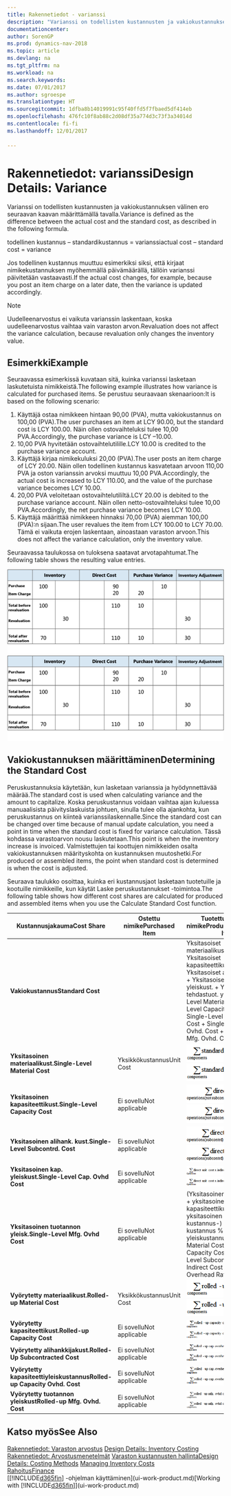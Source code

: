 ```yaml
---
title: Rakennetiedot - varianssi
description: "Varianssi on todellisten kustannusten ja vakiokustannuksen välinen ero seuraavan kaavan määrittämällä tavalla."
documentationcenter: 
author: SorenGP
ms.prod: dynamics-nav-2018
ms.topic: article
ms.devlang: na
ms.tgt_pltfrm: na
ms.workload: na
ms.search.keywords: 
ms.date: 07/01/2017
ms.author: sgroespe
ms.translationtype: HT
ms.sourcegitcommit: 1dfba8b14019991c95f40ffd5f7fbaed5df414eb
ms.openlocfilehash: 476fc10f8ab88c2d08df35a774d3c73f3a34014d
ms.contentlocale: fi-fi
ms.lasthandoff: 12/01/2017

---
```

# <a name="design-details-variance"></a><span data-ttu-id="93571-103">Rakennetiedot: varianssi</span><span class="sxs-lookup"><span data-stu-id="93571-103">Design Details: Variance</span></span>
<span data-ttu-id="93571-104">Varianssi on todellisten kustannusten ja vakiokustannuksen välinen ero seuraavan kaavan määrittämällä tavalla.</span><span class="sxs-lookup"><span data-stu-id="93571-104">Variance is defined as the difference between the actual cost and the standard cost, as described in the following formula.</span></span>  

 <span data-ttu-id="93571-105">todellinen kustannus – standardikustannus = varianssi</span><span class="sxs-lookup"><span data-stu-id="93571-105">actual cost – standard cost = variance</span></span>  

 <span data-ttu-id="93571-106">Jos todellinen kustannus muuttuu esimerkiksi siksi, että kirjaat nimikekustannuksen myöhemmällä päivämäärällä, tällöin varianssi päivitetään vastaavasti.</span><span class="sxs-lookup"><span data-stu-id="93571-106">If the actual cost changes, for example, because you post an item charge on a later date, then the variance is updated accordingly.</span></span>  

> [!NOTE]  
>  <span data-ttu-id="93571-107">Uudelleenarvostus ei vaikuta varianssin laskentaan, koska uudelleenarvostus vaihtaa vain varaston arvon.</span><span class="sxs-lookup"><span data-stu-id="93571-107">Revaluation does not affect the variance calculation, because revaluation only changes the inventory value.</span></span>  

## <a name="example"></a><span data-ttu-id="93571-108">Esimerkki</span><span class="sxs-lookup"><span data-stu-id="93571-108">Example</span></span>  
 <span data-ttu-id="93571-109">Seuraavassa esimerkissä kuvataan sitä, kuinka varianssi lasketaan laskutetuista nimikkeistä.</span><span class="sxs-lookup"><span data-stu-id="93571-109">The following example illustrates how variance is calculated for purchased items.</span></span> <span data-ttu-id="93571-110">Se perustuu seuraavaan skenaarioon:</span><span class="sxs-lookup"><span data-stu-id="93571-110">It is based on the following scenario:</span></span>  

1.  <span data-ttu-id="93571-111">Käyttäjä ostaa nimikkeen hintaan 90,00 (PVA), mutta vakiokustannus on 100,00 (PVA).</span><span class="sxs-lookup"><span data-stu-id="93571-111">The user purchases an item at LCY 90.00, but the standard cost is LCY 100.00.</span></span> <span data-ttu-id="93571-112">Näin ollen ostovaihteluksi tulee 10,00 PVA.</span><span class="sxs-lookup"><span data-stu-id="93571-112">Accordingly, the purchase variance is LCY –10.00.</span></span>  
2.  <span data-ttu-id="93571-113">10,00 PVA hyvitetään ostovaihtelutilille.</span><span class="sxs-lookup"><span data-stu-id="93571-113">LCY 10.00 is credited to the purchase variance account.</span></span>  
3.  <span data-ttu-id="93571-114">Käyttäjä kirjaa nimikekuluksi 20,00 (PVA).</span><span class="sxs-lookup"><span data-stu-id="93571-114">The user posts an item charge of LCY 20.00.</span></span> <span data-ttu-id="93571-115">Näin ollen todellinen kustannus kasvatetaan arvoon 110,00 PVA ja oston varianssin arvoksi muuttuu 10,00 PVA.</span><span class="sxs-lookup"><span data-stu-id="93571-115">Accordingly, the actual cost is increased to LCY 110.00, and the value of the purchase variance becomes LCY 10.00.</span></span>  
4.  <span data-ttu-id="93571-116">20,00 PVA veloitetaan ostovaihtelutililtä.</span><span class="sxs-lookup"><span data-stu-id="93571-116">LCY 20.00 is debited to the purchase variance account.</span></span> <span data-ttu-id="93571-117">Näin ollen netto-ostovaihteluksi tulee 10,00 PVA.</span><span class="sxs-lookup"><span data-stu-id="93571-117">Accordingly, the net purchase variance becomes LCY 10.00.</span></span>  
5.  <span data-ttu-id="93571-118">Käyttäjä määrittää nimikkeen hinnaksi 70,00 (PVA) aiemman 100,00 (PVA):n sijaan.</span><span class="sxs-lookup"><span data-stu-id="93571-118">The user revalues the item from LCY 100.00 to LCY 70.00.</span></span> <span data-ttu-id="93571-119">Tämä ei vaikuta erojen laskentaan, ainoastaan varaston arvoon.</span><span class="sxs-lookup"><span data-stu-id="93571-119">This does not affect the variance calculation, only the inventory value.</span></span>  

 <span data-ttu-id="93571-120">Seuraavassa taulukossa on tuloksena saatavat arvotapahtumat.</span><span class="sxs-lookup"><span data-stu-id="93571-120">The following table shows the resulting value entries.</span></span>  

 <span data-ttu-id="93571-121">![Ostojen varianssin laskenta](media/design_details_inventory_costing_11_purchase_variance.png "design_details_inventory_costing_11_purchase_variance")</span><span class="sxs-lookup"><span data-stu-id="93571-121">![Purchase variance calculation](media/design_details_inventory_costing_11_purchase_variance.png "design_details_inventory_costing_11_purchase_variance")</span></span>  

## <a name="determining-the-standard-cost"></a><span data-ttu-id="93571-122">Vakiokustannuksen määrittäminen</span><span class="sxs-lookup"><span data-stu-id="93571-122">Determining the Standard Cost</span></span>  
 <span data-ttu-id="93571-123">Peruskustannuksia käytetään, kun lasketaan varianssia ja hyödynnettävää määrää.</span><span class="sxs-lookup"><span data-stu-id="93571-123">The standard cost is used when calculating variance and the amount to capitalize.</span></span> <span data-ttu-id="93571-124">Koska peruskustannus voidaan vaihtaa ajan kuluessa manuaalisista päivityslaskuista johtuen, sinulla tulee olla ajankohta, kun peruskustannus on kiinteä varianssilaskennalle.</span><span class="sxs-lookup"><span data-stu-id="93571-124">Since the standard cost can be changed over time because of manual update calculation, you need a point in time when the standard cost is fixed for variance calculation.</span></span> <span data-ttu-id="93571-125">Tässä kohdassa varastoarvon nousu laskutetaan.</span><span class="sxs-lookup"><span data-stu-id="93571-125">This point is when the inventory increase is invoiced.</span></span> <span data-ttu-id="93571-126">Valmistettujen tai koottujen nimikkeiden osalta vakiokustannuksen määrityskohta on kustannuksen muutoshetki.</span><span class="sxs-lookup"><span data-stu-id="93571-126">For produced or assembled items, the point when standard cost is determined is when the cost is adjusted.</span></span>  

 <span data-ttu-id="93571-127">Seuraava taulukko osoittaa, kuinka eri kustannusjaot lasketaan tuotetuille ja kootuille nimikkeille, kun käytät Laske peruskustannukset -toimintoa.</span><span class="sxs-lookup"><span data-stu-id="93571-127">The following table shows how different cost shares are calculated for produced and assembled items when you use the Calculate Standard Cost function.</span></span>  

|<span data-ttu-id="93571-128">Kustannusjakauma</span><span class="sxs-lookup"><span data-stu-id="93571-128">Cost Share</span></span>|<span data-ttu-id="93571-129">Ostettu nimike</span><span class="sxs-lookup"><span data-stu-id="93571-129">Purchased Item</span></span>|<span data-ttu-id="93571-130">Tuotettu tai koottu nimike</span><span class="sxs-lookup"><span data-stu-id="93571-130">Produced/Assembled Item</span></span>|  
|----------------|--------------------|------------------------------|  
|<span data-ttu-id="93571-131">**Vakiokustannus**</span><span class="sxs-lookup"><span data-stu-id="93571-131">**Standard Cost**</span></span>||<span data-ttu-id="93571-132">Yksitasoiset materiaalikustannukset + Yksitasoiset kapasiteettikustannukset + Yksitasoiset aliurakointikust. + Yksitasoiset kapasit. yleiskust. + Yksitasoiset tehdastuot. yleiskust.</span><span class="sxs-lookup"><span data-stu-id="93571-132">Single-Level Material Cost + Single-Level Capacity Cost + Single-Level Subcontrd. Cost + Single-Level Cap. Ovhd. Cost + Single-Level Mfg. Ovhd. Cost</span></span>|  
|<span data-ttu-id="93571-133">**Yksitasoinen materiaalikust.**</span><span class="sxs-lookup"><span data-stu-id="93571-133">**Single-Level Material Cost**</span></span>|<span data-ttu-id="93571-134">Yksikkökustannus</span><span class="sxs-lookup"><span data-stu-id="93571-134">Unit Cost</span></span>|<span data-ttu-id="93571-135">![Kaava 1](media/design_details_inventory_costing_11_equation_1.png "design_details_inventory_costing_11_equation_1")</span><span class="sxs-lookup"><span data-stu-id="93571-135">![Equation 1](media/design_details_inventory_costing_11_equation_1.png "design_details_inventory_costing_11_equation_1")</span></span>|  
|<span data-ttu-id="93571-136">**Yksitasoinen kapasiteettikust.**</span><span class="sxs-lookup"><span data-stu-id="93571-136">**Single-Level Capacity Cost**</span></span>|<span data-ttu-id="93571-137">Ei sovellu</span><span class="sxs-lookup"><span data-stu-id="93571-137">Not applicable</span></span>|<span data-ttu-id="93571-138">![Kaava 2](media/design_details_inventory_costing_11_equation_2.png "design_details_inventory_costing_11_equation_2")</span><span class="sxs-lookup"><span data-stu-id="93571-138">![Equation 2](media/design_details_inventory_costing_11_equation_2.png "design_details_inventory_costing_11_equation_2")</span></span>|  
|<span data-ttu-id="93571-139">**Yksitasoinen alihank. kust.**</span><span class="sxs-lookup"><span data-stu-id="93571-139">**Single-Level Subcontrd. Cost**</span></span>|<span data-ttu-id="93571-140">Ei sovellu</span><span class="sxs-lookup"><span data-stu-id="93571-140">Not applicable</span></span>|<span data-ttu-id="93571-141">![Kaava 3](media/design_details_inventory_costing_11_equation_3.png "design_details_inventory_costing_11_equation_3")</span><span class="sxs-lookup"><span data-stu-id="93571-141">![Equation 3](media/design_details_inventory_costing_11_equation_3.png "design_details_inventory_costing_11_equation_3")</span></span>|  
|<span data-ttu-id="93571-142">**Yksitasoinen kap. yleiskust.**</span><span class="sxs-lookup"><span data-stu-id="93571-142">**Single-Level Cap. Ovhd Cost**</span></span>|<span data-ttu-id="93571-143">Ei sovellu</span><span class="sxs-lookup"><span data-stu-id="93571-143">Not applicable</span></span>|<span data-ttu-id="93571-144">![Kaava 4](media/design_details_inventory_costing_11_equation_4.png "design_details_inventory_costing_11_equation_4")</span><span class="sxs-lookup"><span data-stu-id="93571-144">![Equation 4](media/design_details_inventory_costing_11_equation_4.png "design_details_inventory_costing_11_equation_4")</span></span>|  
|<span data-ttu-id="93571-145">**Yksitasoinen tuotannon yleisk.**</span><span class="sxs-lookup"><span data-stu-id="93571-145">**Single-Level Mfg. Ovhd Cost**</span></span>|<span data-ttu-id="93571-146">Ei sovellu</span><span class="sxs-lookup"><span data-stu-id="93571-146">Not applicable</span></span>|<span data-ttu-id="93571-147">(Yksitasoinen materiaalikust. + yksitasoinen kapasiteettikust. + yksitasoinen alihank. kustannus-) * välillinen kustannus % / 100 + yleiskustannus</span><span class="sxs-lookup"><span data-stu-id="93571-147">(Single-Level Material Cost + Single-Level Capacity Cost + Single-Level Subcontrd. Cost) * Indirect Cost % / 100 + Overhead Rate</span></span>|  
|<span data-ttu-id="93571-148">**Vyörytetty materiaalikust.**</span><span class="sxs-lookup"><span data-stu-id="93571-148">**Rolled-up Material Cost**</span></span>|<span data-ttu-id="93571-149">Yksikkökustannus</span><span class="sxs-lookup"><span data-stu-id="93571-149">Unit Cost</span></span>|<span data-ttu-id="93571-150">![Kaava 5](media/design_details_inventory_costing_11_equation_5.png "design_details_inventory_costing_11_equation_5")</span><span class="sxs-lookup"><span data-stu-id="93571-150">![Equation 5](media/design_details_inventory_costing_11_equation_5.png "design_details_inventory_costing_11_equation_5")</span></span>|  
|<span data-ttu-id="93571-151">**Vyörytetty kapasiteettikust.**</span><span class="sxs-lookup"><span data-stu-id="93571-151">**Rolled-up Capacity Cost**</span></span>|<span data-ttu-id="93571-152">Ei sovellu</span><span class="sxs-lookup"><span data-stu-id="93571-152">Not applicable</span></span>|<span data-ttu-id="93571-153">![Kaava 6](media/design_details_inventory_costing_11_equation_6.png "design_details_inventory_costing_11_equation_6")</span><span class="sxs-lookup"><span data-stu-id="93571-153">![Equation 6](media/design_details_inventory_costing_11_equation_6.png "design_details_inventory_costing_11_equation_6")</span></span>|  
|<span data-ttu-id="93571-154">**Vyörytetty alihankkijakust.**</span><span class="sxs-lookup"><span data-stu-id="93571-154">**Rolled-Up Subcontracted Cost**</span></span>|<span data-ttu-id="93571-155">Ei sovellu</span><span class="sxs-lookup"><span data-stu-id="93571-155">Not applicable</span></span>|<span data-ttu-id="93571-156">![Kaava 7](media/design_details_inventory_costing_11_equation_7.png "design_details_inventory_costing_11_equation_7")</span><span class="sxs-lookup"><span data-stu-id="93571-156">![Equation 7](media/design_details_inventory_costing_11_equation_7.png "design_details_inventory_costing_11_equation_7")</span></span>|  
|<span data-ttu-id="93571-157">**Vyörytetty kapasiteettiyleiskustannus**</span><span class="sxs-lookup"><span data-stu-id="93571-157">**Rolled-up Capacity Ovhd. Cost**</span></span>|<span data-ttu-id="93571-158">Ei sovellu</span><span class="sxs-lookup"><span data-stu-id="93571-158">Not applicable</span></span>|<span data-ttu-id="93571-159">![Kaava 8](media/design_details_inventory_costing_11_equation_8.png "design_details_inventory_costing_11_equation_8")</span><span class="sxs-lookup"><span data-stu-id="93571-159">![Equation 8](media/design_details_inventory_costing_11_equation_8.png "design_details_inventory_costing_11_equation_8")</span></span>|  
|<span data-ttu-id="93571-160">**Vyörytetty tuotannon yleiskust**</span><span class="sxs-lookup"><span data-stu-id="93571-160">**Rolled-up Mfg. Ovhd. Cost**</span></span>|<span data-ttu-id="93571-161">Ei sovellu</span><span class="sxs-lookup"><span data-stu-id="93571-161">Not applicable</span></span>|<span data-ttu-id="93571-162">![Kaava 9](media/design_details_inventory_costing_11_equation_9.png "design_details_inventory_costing_11_equation_9")</span><span class="sxs-lookup"><span data-stu-id="93571-162">![Equation 9](media/design_details_inventory_costing_11_equation_9.png "design_details_inventory_costing_11_equation_9")</span></span>|  

## <a name="see-also"></a><span data-ttu-id="93571-163">Katso myös</span><span class="sxs-lookup"><span data-stu-id="93571-163">See Also</span></span>  
 <span data-ttu-id="93571-164">[Rakennetiedot: Varaston arvostus](design-details-inventory-costing.md) </span><span class="sxs-lookup"><span data-stu-id="93571-164">[Design Details: Inventory Costing](design-details-inventory-costing.md) </span></span>  
 <span data-ttu-id="93571-165">[Rakennetiedot: Arvostusmenetelmät](design-details-costing-methods.md) [Varaston kustannusten hallinta](finance-manage-inventory-costs.md)</span><span class="sxs-lookup"><span data-stu-id="93571-165">[Design Details: Costing Methods](design-details-costing-methods.md) [Managing Inventory Costs](finance-manage-inventory-costs.md)</span></span>  
 [<span data-ttu-id="93571-166">Rahoitus</span><span class="sxs-lookup"><span data-stu-id="93571-166">Finance</span></span>](finance.md)  
 <span data-ttu-id="93571-167">[[!INCLUDE[d365fin](includes/d365fin_md.md)] -ohjelman käyttäminen](ui-work-product.md)</span><span class="sxs-lookup"><span data-stu-id="93571-167">[Working with [!INCLUDE[d365fin](includes/d365fin_md.md)]](ui-work-product.md)</span></span>

